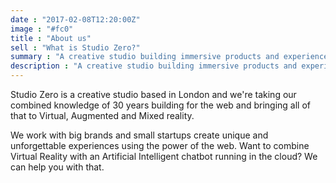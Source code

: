 ```yaml
---
date : "2017-02-08T12:20:00Z"
image : "#fc0"
title : "About us"
sell : "What is Studio Zero?"
summary : "A creative studio building immersive products and experiences for the web."
description : "A creative studio building immersive products and experiences for the web."
---
```


Studio Zero is a creative studio based in London and we're taking our combined knowledge of 30 years building for the web and bringing all of that to Virtual, Augmented and Mixed reality. 

We work with big brands and small startups create unique and unforgettable experiences using the power of the web. Want to combine Virtual Reality with an Artificial Intelligent chatbot running in the cloud? We can help you with that.
